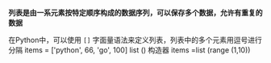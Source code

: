 **列表是由一系元素按特定顺序构成的数据序列，可以保存多个数据，允许有重复的数据**

在Python中，可以使用 `[]` 字面量语法来定义列表，列表中的多个元素用逗号进行分隔
items = ['python', 66, 'go', 100]
list () 构造器
items =list (range (1,10))